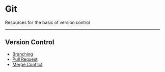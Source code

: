 # Git
Resources for the basic of version control

---
## Version Control
* [Branching](./resources/branching.md)
* [Pull Request](./resources/pull-request.md)
* [Merge Conflict](./resources/merge-conflict.md)
